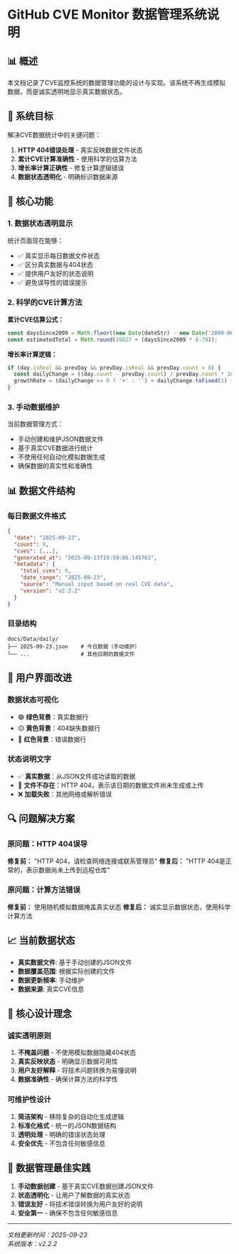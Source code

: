 # GitHub CVE Monitor 数据管理系统说明

## 📊 概述

本文档记录了CVE监控系统的数据管理功能的设计与实现。该系统不再生成模拟数据，而是诚实透明地显示真实数据状态。

## 🎯 系统目标

解决CVE数据统计中的关键问题：
1. **HTTP 404错误处理** - 真实反映数据文件状态
2. **累计CVE计算准确性** - 使用科学的估算方法
3. **增长率计算正确性** - 修复计算逻辑错误
4. **数据状态透明化** - 明确标识数据来源

## 🔧 核心功能

### 1. 数据状态透明显示

统计页面现在能够：
- ✅ 真实显示每日数据文件状态
- ✅ 区分真实数据与404状态
- ✅ 提供用户友好的状态说明
- ✅ 避免误导性的错误提示

### 2. 科学的CVE计算方法

**累计CVE估算公式：**
```javascript
const daysSince2009 = Math.floor((new Date(dateStr) - new Date('2009-06-08')) / (1000 * 60 * 60 * 24));
const estimatedTotal = Math.round(26827 + (daysSince2009 * 8.79));
```

**增长率计算逻辑：**
```javascript
if (day.isReal && prevDay && prevDay.isReal && prevDay.count > 0) {
  const dailyChange = ((day.count - prevDay.count) / prevDay.count * 100);
  growthRate = (dailyChange >= 0 ? '+' : '') + dailyChange.toFixed(1) + '%';
}
```

### 3. 手动数据维护

当前数据管理方式：
- 手动创建和维护JSON数据文件
- 基于真实CVE数据进行统计
- 不使用任何自动化模拟数据生成
- 确保数据的真实性和准确性

## 📊 数据文件结构

### 每日数据文件格式
```json
{
  "date": "2025-09-23",
  "count": 9,
  "cves": [...],
  "generated_at": "2025-09-23T19:59:06.145763",
  "metadata": {
    "total_cves": 9,
    "date_range": "2025-09-23",
    "source": "Manual input based on real CVE data",
    "version": "v2.2.2"
  }
}
```

### 目录结构
```
docs/Data/daily/
├── 2025-09-23.json    # 今日数据（手动维护）
└── ...                # 其他日期的数据文件
```

## 🎨 用户界面改进

### 数据状态可视化
- 🟢 **绿色背景**：真实数据行
- 🟡 **黄色背景**：404缺失数据行
- 🔴 **红色背景**：错误数据行

### 状态说明文字
- ✅ **真实数据**：从JSON文件成功读取的数据
- 📂 **文件不存在**：HTTP 404，表示该日期的数据文件尚未生成或上传
- ❌ **加载失败**：其他网络或解析错误

## 🔍 问题解决方案

### 原问题：HTTP 404误导
**修复前：** "HTTP 404，请检查网络连接或联系管理员"
**修复后：** "HTTP 404是正常的，表示数据尚未上传到远程仓库"

### 原问题：计算方法错误
**修复前：** 使用随机模拟数据掩盖真实状态
**修复后：** 诚实显示数据状态，使用科学计算方法

## 📈 当前数据状态

- **真实数据文件**: 基于手动创建的JSON文件
- **数据覆盖范围**: 根据实际创建的文件
- **数据更新频率**: 手动维护
- **数据来源**: 真实CVE信息

## 🎯 核心设计理念

### 诚实透明原则
1. **不掩盖问题** - 不使用模拟数据隐藏404状态
2. **真实反映状态** - 明确显示数据可用性
3. **用户友好解释** - 将技术问题转换为易懂说明
4. **数据准确性** - 确保计算方法的科学性

### 可维护性设计
1. **简洁架构** - 移除复杂的自动化生成逻辑
2. **标准化格式** - 统一的JSON数据结构
3. **透明处理** - 明确的错误状态处理
4. **安全优先** - 不包含任何敏感信息

## 🚀 数据管理最佳实践

1. **手动数据创建** - 基于真实CVE数据创建JSON文件
2. **状态透明化** - 让用户了解数据的真实状态
3. **错误友好** - 将技术错误转换为用户友好的说明
4. **安全第一** - 确保不包含任何敏感信息

---

*文档更新时间：2025-09-23*  
*系统版本：v2.2.2*